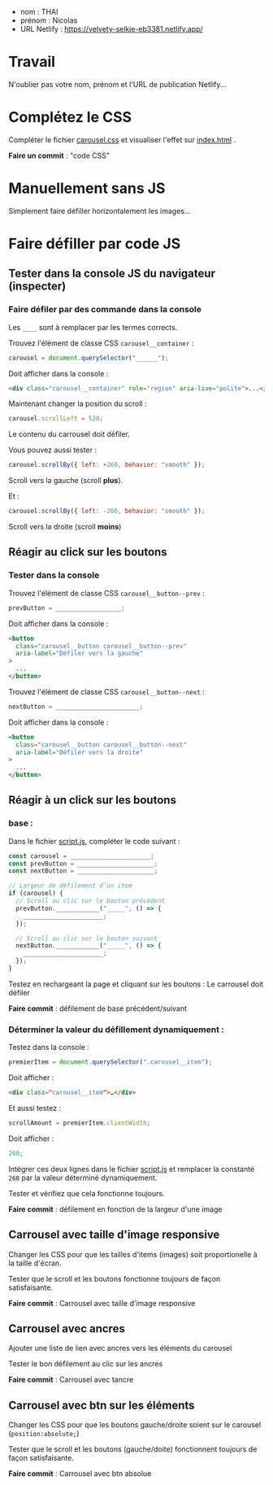 - nom : THAI
- prénom : Nicolas
- URL Netlify : https://velvety-selkie-eb3381.netlify.app/

# Travail

N'oublier pas votre nom, prénom et l'URL de publication Netlify...

# Complétez le CSS

Compléter le fichier [carousel.css](/src/css/components/carousel.css) et visualiser l'effet sur [index.html](/index.html) .

**Faire un commit** : "code CSS"

# Manuellement sans JS

Simplement faire défiller horizontalement les images...

# Faire défiller par code JS

## Tester dans la console JS du navigateur (inspecter)

### Faire défiler par des commande dans la console

Les `____` sont à remplacer par les termes corrects.

Trouvez l'élément de classe CSS `carousel__container` :

```js
carousel = document.querySelector("______");
```

Doit afficher dans la console :

```html
<div class="carousel__container" role="region" aria-live="polite">...</div>
```

Maintenant changer la position du scroll :

```js
carousel.scrollLeft = 520;
```

Le contenu du carrousel doit défiler.

Vous pouvez aussi tester :

```js
carousel.scrollBy({ left: +260, behavior: "smooth" });
```

Scroll vers la gauche (scroll **plus**).

Et :

```js
carousel.scrollBy({ left: -260, behavior: "smooth" });
```

Scroll vers la droite (scroll **moins**)

## Réagir au click sur les boutons

### Tester dans la console

Trouvez l'élément de classe CSS `carousel__button--prev` :

```js
prevButton = __________________;
```

Doit afficher dans la console :

```html
<button
  class="carousel__button carousel__button--prev"
  aria-label="Défiler vers la gauche"
>
  ...
</button>
```

Trouvez l'élément de classe CSS `carousel__button--next` :

```js
nextButton = _______________________;
```

Doit afficher dans la console :

```html
<button
  class="carousel__button carousel__button--next"
  aria-label="Défiler vers la droite"
>
  ...
</button>
```

## Réagir à un click sur les boutons

### base :

Dans le fichier [script.js](/src/js/script.js), compléter le code suivant :

```js
const carousel = ______________________;
const prevButton = _____________________;
const nextButton = _____________________;

// Largeur de défilement d’un item
if (carousel) {
  // Scroll au clic sur le bouton précédent
  prevButton.____________("_____", () => {
    ______________________;
  });

  // Scroll au clic sur le bouton suivant
  nextButton.____________("_____", () => {
    ______________________;
  });
}
```

Testez en rechargeant la page et cliquant sur les boutons : Le carrousel doit défiler

**Faire commit** : défilement de base précédent/suivant

### Déterminer la valeur du défillement dynamiquement :

Testez dans la console :

```js
premierItem = document.querySelector(".carousel__item");
```

Doit afficher :

```html
<div class=​"carousel__item">​…​</div>
```

Et aussi testez :

```js
scrollAmount = premierItem.clientWidth;
```

Doit afficher :

```js
260;
```

Intégrer ces deux lignes dans le fichier [script.js](/src/js/script.js) et remplacer la constanté `260` par la valeur déterminé dynamiquement.

Tester et vérifiez que cela fonctionne toujours.

**Faire commit** : défilement en fonction de la largeur d'une image

## Carrousel avec taille d'image responsive

Changer les CSS pour que les tailles d'items (images) soit proportionelle à la taille d'écran.

Tester que le scroll et les boutons fonctionne toujours de façon satisfaisante.

**Faire commit** : Carrousel avec taille d'image responsive

## Carrousel avec ancres

Ajouter une liste de lien avec ancres vers les éléments du carousel

Tester le bon défilement au clic sur les ancres

**Faire commit** : Carrousel avec tancre

## Carrousel avec btn sur les éléments

Changer les CSS pour que les boutons gauche/droite soient sur le carousel (`position:absolute;`)

Tester que le scroll et les boutons (gauche/doite) fonctionnent toujours de façon satisfaisante.

**Faire commit** : Carrousel avec btn absolue
